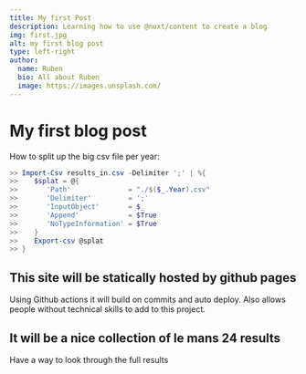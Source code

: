 ```yaml
---
title: My first Post
description: Learning how to use @nuxt/content to create a blog
img: first.jpg
alt: my first blog post
type: left-right
author:
  name: Ruben
  bio: All about Ruben
  image: https://images.unsplash.com/
---
```


# My first blog post

How to split up the big csv file per year:

```powershell
>> Import-Csv results_in.csv -Delimiter ';' | %{
>>    $splat = @{
>>       'Path'              = "./$($_.Year).csv"
>>       'Delimiter'         = ';'
>>       'InputObject'       = $_
>>       'Append'            = $True
>>       'NoTypeInformation' = $True
>>    }
>>    Export-csv @splat
>> }
```

## This site will be statically hosted by github pages

Using Github actions it will build on commits and auto deploy. Also allows people without technical skills to add to this project.

## It will be a nice collection of le mans 24 results

Have a way to look through the full results